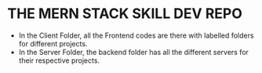 # THE MERN STACK SKILL DEV REPO #
- In the Client Folder, all the Frontend codes are there with labelled folders for different projects.
- In the Server Folder, the backend folder has all the different servers for their respective projects.
